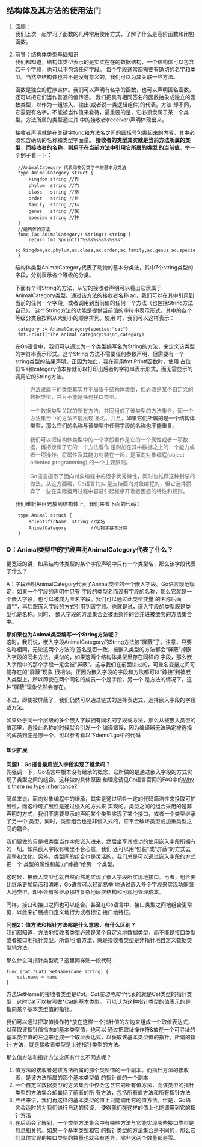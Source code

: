 ## 结构体及其方法的使用法门
1. 回顾：
   <br/>我们上次一起学习了函数的几种常用使用方式，了解了什么是高阶函数和闭包函数。
2. 前导：结构体类型基础知识
   <br/>我们都知道，结构体类型表示的是实实在在的数据结构，一个结构体可以包含若干个字段，也可以不包含任何字段。
   每个字段通常都需要有确切的名字和类型。当然空结构体也并不是没有意义的，我们可以为其关联一些方法。

   函数是独立的程序实体。我们可以声明有名字的函数，也可以声明匿名函数，还可以把它们当作普通的值传递。
   我们把具有相同签名的函数抽象成独立的函数类型，以作为一组输入、输出(或者说一类逻辑组件)的代表。方法
   却不同，它需要有名字，不能被当作值来看待，最重要的是，它必须隶属于某一个类型。方法所属的类型通过其
   中的接收者(receiver)声明体现出来。

   接收者声明就是在关键字func和方法名之间的圆括号包裹起来的内容，其中必须包含确切的名称和类型字面量。
   **接收者的类型其实就是当前方法所属的类型，而接收者的名称，则用于在当前方法中引用它所属的类型
   的当前值**，举一个例子看一下：

        //AnimalCategory 代表动物分类学中的基本分类法
        type AnimalCategory struct {
            kingdom string //界
            phylum  string //门
            class   string //纲
            order   string //目
            family  string //科
            genus   string //属
            species string //种
        }
        //结构体的方法
        func (ac AnimalCategory) String() string {
            return fmt.Sprintf("%s%s%s%s%s%s%s",
                    ac.kingdom,ac.phylum,ac.class,ac.order,ac.family,ac.genus,ac.species)
        }
   结构体类型AnimalCategory代表了动物的基本分类法，其中7个string类型的字段，分别表示各个等级的分类。

   下面有个叫String的方法，从它的接收者声明可以看出它隶属于AnimalCategory类型。通过该方法的接收者名称
   ac，我们可以在其中引用到当前的任何一个字段，或者调用到当前值的任何一个方法（也包括String方法自己）。
   这个String方法的功能是提供当前值的字符串表示形式，其中的各个等级分类会按照从大到小的顺序排列。使用
   时，我们可以这样表示：

        category := AnimalCategory{species:"cat"}
        fmt.Printf("The animal category:%s\n",category)
   在Go语言中，我们可以通过为一个类型编写名为String的方法，来定义该类型的字符串表示形式。这个String
   方法不需要任何参数声明，但需要有一个string类型的结果声明。正因为如此，我在调用fmt.Printf函数时，使用
   占位符%s和category值本身就可以打印出后者的字符串表示形式，而无需显示的调用它的String方法。
   >方法隶属于的类型其实并不局限于结构体类型，但必须是某个自定义的数据类型，并且不能是任何接口类型。
   <br/><br/>一个数据类型关联的所有方法，共同组成了该类型的方法集合。同一个方法集合中的方法不能出现
   重名。并且，**如果它们所属的是一个结构体类型，那么它们的名称与该类型中任何字段的名称也不能重复**。
   <br/><br/>我们可以把结构体类型中的一个字段看作是它的一个属性或者一项数据，再把隶属于它的一个方法看作
   是附加在其中数据之上的一个能力或者一项操作。将属性及其能力封装在一起，是面向对象编程(object-oriented programming)
   的一个主要原则。
   <br/><br/>Go语言摄取了面向对象编程中的很多优秀特性，同时也推荐这种封装的做法。从这方面看，Go语言其实
   是支持面向对象编程的，但它选择摒弃了一些在实际运用过程中容易引起程序开发者困惑的特性和规则。

   我们重新把目光放到结构体上，我们来看下面的代码：

        type Animal struct {
            scientificName  string //学名
            AnimalCategory         //动物学基本分类
        }

### Q：Animal类型中的字段声明AnimalCategory代表了什么？
更宽泛的讲，如果结构体类型的某个字段声明中只有一个类型名，那么该字段代表了什么？

A：字段声明AnimalCategory代表了Animal类型的一个嵌入字段。Go语言规范规定，如果一个字段的声明中只有
字段的类型名而没有字段的名称，那么它就是一个嵌入字段，也可以被成为匿名字段。我们可以通过此类型变量
的名称后面跟“.”，再后跟嵌入字段的方式引用到该字段。也就是说，嵌入字段的类型既是类型也是名称。同时，
嵌入字段的方法集合会被无条件的合并进被嵌套的方法集合中。

**那如果也为Animal类型编写一个String方法呢？**
<br/>这时，我们说，嵌入字段AnimalCategory的String方法被“屏蔽”了。注意，只要名称相同，无论这两个方法的
签名是否一致，被嵌入类型的方法都会“屏蔽”掉嵌入字段的同名方法。类似的，如果这两个结构体类型里存在同样的
字段，那么嵌入字段中的那个字段一定会被“屏蔽”。这与我们在前面讲过的，可重名变量之间可能存在的“屏蔽”现象
很相似。正因为嵌入字段的字段和方法都可以“嫁接”到被嵌入类型上，所以即使在两个同名的成员一个是字段，另一个
是方法的情况下，这种“屏蔽”现象依然会存在。

不过，即使被屏蔽了，我们仍然可以通过链式的选择表达式，选择嵌入字段的字段或方法。

如果处于同一个层级的多个嵌入字段拥有同名的字段或方法，那么从被嵌入类型的值那里，选择此名称的时候就会引发一个
编译错误，因为编译器无法确定被选择的成员到底是哪一个，可以参考看以下demo1.go中的代码

#### 知识扩展
**问题1：Go语言是用嵌入字段实现了继承吗？**
<br/>先强调一下，Go语言中根本没有继承的概念，它所做的是通过嵌入字段的方式实现了类型之间的组合。这样做的具体原因
和理念请见Go语言官网的FAQ中的[Why is there no type inheritance?](https://golang.org/doc/faq#inheritance)

简单来说，面向对象编程中的继承，其实是通过牺牲一定的代码简洁性来换取可扩展性，而这种可扩展性是通过侵入的方式来
实现的。类型之间的组合采用的是非声明的方式，我们不需要显示的声明某个类型实现了某个接口，或者一个类型继承了另一个
类型。同时，类型组合也是非侵入式的，它不会破坏类型或加重类型之间的耦合。

我们要做的只是把类型当作字段嵌入进来，然后坐享其成功的使用嵌入字段所拥有的一切。如果嵌入字段有哪里不合心意，我们
还可以用“包装”或“屏蔽”的方式去调整和优化。另外，类型间的组合也是灵活的，我们总是可以通过嵌入字段的方式把一个
类型的属性和能力“嫁接”给另一个类型。

这时候，被嵌入类型也就自然而然地实现了嵌入字段所实现地接口。再者，组合要比继承更加简洁和清晰，Go语言可以轻而易举
地通过嵌入多个字段来实现功能强大地类型，却不会有多继承那样复杂地层次结构和可观地管理成本。

同样，接口和接口之间也可以组合。甚至在Go语言中，接口类型之间地组合更常见，以此来扩展接口定义地行为或者标记
接口地特征。

**问题2：值方法和指针方法都是什么意思，有什么区别？**
<br/>我们都知道，方法地接收者类型必须是某个自定义地数据类型，而不能是接口类型或者接口地指针类型。所谓地
值方法，就是接收者类型是非指针地自定义数据类型地方法。

那么什么叫指针类型呢？这里同样贴一段代码：

    func (cat *Cat) SetName(name string) {
        cat.name = name
    }
方法SetName的接收者类型是*Cat。Cat左边再加个*代表的就是Cat类型的指针类型，这时Cat可以被叫做*Cat的基本类型。
可以认为这种指针类型的值表示的是指向某个基本类型值的指针。

我们可以通过把取值操作符*放在这样一个指针值的左边来组成一个取值表达式，以获取该指针值指向的基本类型值，也可以
通过把取址操作符&放在一个可寻址的基本类型值的左边来组成一个取址表达式，以获取该基本类型值的指针。所谓的指针
方法，就是接收者类型是上述指针类型的方法。

那么值方法和指针方法之间有什么不同点呢？
1. 值方法的接收者是该方法所属的那个类型值的一个副本。而指针方法的接收者，是该方法所属的那个基本类型值
   的指针值的一个副本
2. 一个自定义数据类型的方法集合中仅会包含它的所有值方法，而该类型的指针类型的方法集合却囊括了前者的所
   有方法，包括所有值方法和所有指针方法
3. 严格来讲，我们再这样的基本类型的值上只能调用它的值方法。但是，Go语言会适时的为我们进行自动的转译，
   使得我们在这样的值上也能调用到它的指针方法
4. 在后面会了解到，一个类型方法集合中有哪些方法与它能实现哪些接口类型是息息相关的。如果一个基本类型和它
   的指针类型的方法集合是不同的，那么它们具体实现的接口类型的数量也就会有差异，除非这两个数量都是零。
